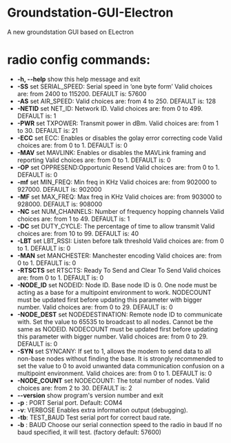 # Groundstation-GUI-Electron
A new groundstation GUI based on ELectron
# radio config commands:
  * **-h, --help**     show this help message and exit
  * **-SS**            set SERIAL_SPEED: Serial speed in ‘one byte form’ Valid choices are: from 2400 to 115200. DEFAULT is: 57600
  * **-AS**            set AIR_SPEED: Valid choices are: from 4 to 250. DEFAULT is: 128
  * **-NETID**         set NET_ID: Network ID. Valid choices are: from 0 to 499. DEFAULT is: 1
  * **-PWR**           set TXPOWER: Transmit power in dBm. Valid choices are: from 1 to 30. DEFAULT is: 21
  * **-ECC**           set ECC: Enables or disables the golay error correcting code Valid choices are: from 0 to 1. DEFAULT is: 0
  * **-MAV**           set MAVLINK: Enables or disables the MAVLink framing and reporting Valid choices are: from 0 to 1. DEFAULT is: 0
  * **-OP**            set OPPRESEND:Opportunic Resend Valid choices are: from 0 to 1. DEFAULT is: 0
  * **-mf**            set MIN_FREQ: Min freq in KHz Valid choices are: from 902000 to 927000. DEFAULT is: 902000
  * **-MF**            set MAX_FREQ: Max freq in KHz Valid choices are: from 903000 to 928000. DEFAULT is: 908000
  * **-NC**            set NUM_CHANNELS: Number of frequency hopping channels Valid choices are: from 1 to 49. DEFAULT is: 1
  * **-DC**            set DUTY_CYCLE: The percentage of time to allow transmit Valid choices are: from 10 to 99. DEFAULT is: 40
  * **-LBT**           set LBT_RSSI: Listen before talk threshold Valid choices are: from 0 to 1. DEFAULT is: 0
  * **-MAN**           set MANCHESTER: Manchester encoding Valid choices are: from 0 to 1. DEFAULT is: 0
 * **-RTSCTS**        set RTSCTS: Ready To Send and Clear To Send Valid choices are: from 0 to 1. DEFAULT is: 0
 * **-NODE_ID**       set NODEID: Node ID. Base node ID is 0. One node must be acting as a base for a multipoint environment to work. NODECOUNT must be updated
                 first before updating this parameter with bigger number. Valid choices are: from 0 to 29. DEFAULT is: 0
 * **-NODE_DEST**     set NODEDESTINATION: Remote node ID to communicate with. Set the value to 65535 to broadcast to all nodes. Cannot be the same as NODEID.
                 NODECOUNT must be updated first before updating this parameter with bigger number. Valid choices are: from 0 to 29. DEFAULT is: 0
 * **-SYN**           set SYNCANY: If set to 1, allows the modem to send data to all non-base nodes without finding the base. It is strongly recommended to set the
                 value to 0 to avoid unwanted data communication confusion on a multipoint environment. Valid choices are: from 0 to 1. DEFAULT is: 0
 * **-NODE_COUNT**    set NODECOUNT: The total number of nodes. Valid choices are: from 2 to 30. DEFAULT is: 2
 * **--version**      show program's version number and exit
  * **-p** : PORT        Serial port. Default: COM4
  * **-v**: VERBOSE     Enables extra information output (debugging).
  * **-tb**: TEST_BAUD  Test serial port for correct baud rate.
  * **-b** : BAUD        Choose our serial connection speed to the radio in baud If no baud specified, it will test. (factory default: 57600)
